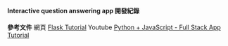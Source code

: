#### Interactive question answering app 開發紀錄

**參考文件**
網頁
[Flask Tutorial](https://www.geeksforgeeks.org/flask-tutorial/)
Youtube
[Python + JavaScript - Full Stack App Tutorial](https://www.youtube.com/watch?v=PppslXOR7TA)
